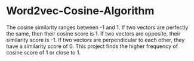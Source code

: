 # Word2vec-Cosine-Algorithm
The cosine similarity ranges between -1 and 1. If two vectors are perfectly the same, then their cosine score is 1. If two vectors are opposite, their similarity score is -1. If two vectors are perpendicular to each other, they have a similarity score of 0. This project finds the higher frequency of cosine score of 1 or close to 1.
